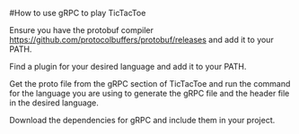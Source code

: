 #How to use gRPC to play TicTacToe

Ensure you have the protobuf compiler https://github.com/protocolbuffers/protobuf/releases and add it to your PATH.

Find a plugin for your desired language and add it to your PATH.

Get the proto file from the gRPC section of TicTacToe and run the command for the language you are using to generate the gRPC file and the header file in the desired language.

Download the dependencies for gRPC and include them in your project.




